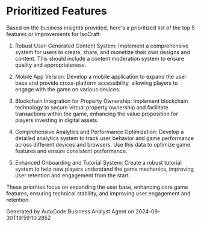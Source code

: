 # Prioritized Features

Based on the business insights provided, here's a prioritized list of the top 5 features or
improvements for IsoCraft:

1. Robust User-Generated Content System: Implement a comprehensive system for users to create,
   share, and monetize their own designs and content. This should include a content moderation
   system to ensure quality and appropriateness.

2. Mobile App Version: Develop a mobile application to expand the user base and provide
   cross-platform accessibility, allowing players to engage with the game on various devices.

3. Blockchain Integration for Property Ownership: Implement blockchain technology to secure virtual
   property ownership and facilitate transactions within the game, enhancing the value proposition
   for players investing in digital assets.

4. Comprehensive Analytics and Performance Optimization: Develop a detailed analytics system to
   track user behavior and game performance across different devices and browsers. Use this data to
   optimize game features and ensure consistent performance.

5. Enhanced Onboarding and Tutorial System: Create a robust tutorial system to help new players
   understand the game mechanics, improving user retention and engagement from the start.

These priorities focus on expanding the user base, enhancing core game features, ensuring technical
stability, and improving user engagement and retention.

Generated by AutoCode Business Analyst Agent on 2024-09-30T19:59:10.285Z
